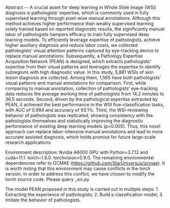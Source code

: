 Abstract -- A crucial asset for deep learning in Whole Slide Image (WSI) diagnosis is pathologists’ expertise, which is commonly used in fully supervised learning through pixel-wise manual annotations. Although this method achieves higher performance than weakly supervised learning solely trained based on reported diagnostic results, the significantly manual labor of pathologists hampers efficacy to train fully supervised deep learning models. To efficiently leverage expertise of pathologists, achieve higher auxiliary diagnosis and reduce labor costs, we collected pathologists’ visual attention patterns captured by eye-tracking device to replace manual annotations. Subsequently, a Pathology Expertise Acquisition Network (PEAN) is designed, which extracts pathologists’ expertise from their visual patterns and leverages the expertise to identify subregions with high diagnostic value. In this study, 5,881 WSIs of skin lesion diagnosis are collected. Among them, 1,565 have both pathologists’ visual patterns and manual annotations for comparison. First, while comparing to manual annotation, collection of pathologists’ eye-tracking data reduces the average working time of pathologists from 14.2 minutes to 36.5 seconds. Second, driven by the pathological expertise extracted by PEAN, it achieved the best performance in the WSI five-classification tasks, with AUC of 0.984 and accuracy of 93.1%. Third, the WSI-reviewing behavior of pathologists was replicated, showing consistency with the pathologists themselves and statistically improving the diagnostic performance of existing deep learning models (p=0.005). Thus, this novel approach can replace labor-intensive manual annotations and lead to more accurate assisted diagnosis, which holds promise for future large-scale research applications.


Environment description: Nvidia A6000 GPU with Python=3.7.12 and cuda=11.1. torch=1.8.0. torchvision=0.9.0.  The remaining environmental dependencies refer to GCMAE (https://github.com/StarUniversus/gcmae). It is worth noting that this environment may cause conflicts in the torch version. In order to address this conflict, we have chosen to modify the torch source code. Please query _six.py


The model PEAN proposed in this study is carried out in multiple steps: 1. Extracting the experience of pathologists; 2. Build a classification model; 3. Imitate the behavior of pathologists.


